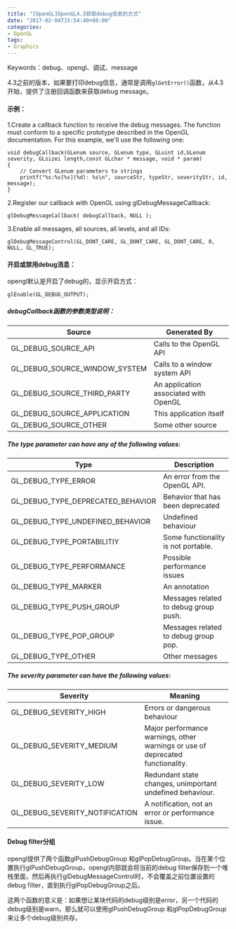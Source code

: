 ```yaml
---
title: "[OpenGL]OpenGL4.3获取debug信息的方式"
date: "2017-02-04T15:54:40+08:00"
categories:
- OpenGL
tags:
- Graphics
---
```


Keywords：debug、opengl、调试、message

4.3之前的版本，如果要打印debug信息，通常是调用`glGetError()`函数，从4.3开始，提供了注册回调函数来获取debug message。

#### 示例：

1.Create a callback function to receive the debug messages. The function must conform to a specific prototype described in the OpenGL documentation. For this example, we'll use the following one:

    void debugCallback(GLenum source, GLenum type, GLuint id,GLenum severity, GLsizei length,const GLchar * message, void * param)
    {
        // Convert GLenum parameters to strings
        printf("%s:%s[%s](%d): %s\n", sourceStr, typeStr, severityStr, id, message);
    }

2.Register our callback with OpenGL using glDebugMessageCallback:

    glDebugMessageCallback( debugCallback, NULL );

 

3.Enable all messages, all sources, all levels, and all IDs:

    glDebugMessageControl(GL_DONT_CARE, GL_DONT_CARE, GL_DONT_CARE, 0, NULL, GL_TRUE);


#### 开启或禁用debug消息：

opengl默认是开启了debug的，显示开启方式：

    glEnable(GL_DEBUG_OUTPUT);


##### debugCallback函数的参数类型说明：

<table>
    <thead>
        <tr>
            <th>Source</th>
            <th>Generated By</th>
        </tr>
    </thead>
    <tbody>
        <tr>
            <td>GL_DEBUG_SOURCE_API</td>
            <td>Calls to the OpenGL API</td>
        </tr>
        <tr>
            <td>GL_DEBUG_SOURCE_WINDOW_SYSTEM</td>
            <td>Calls to a window system API</td>
        </tr>
        <tr>
            <td>GL_DEBUG_SOURCE_THIRD_PARTY</td>
            <td>An application associated with OpenGL</td>
        </tr>
        <tr>
            <td>GL_DEBUG_SOURCE_APPLICATION</td>
            <td>This application itself</td>
        </tr>
        <tr>
            <td>GL_DEBUG_SOURCE_OTHER</td>
            <td>Some other source</td>
        </tr>
    </tbody>
</table>



##### The type parameter can have any of the following values:

<table>
    <thead>
        <tr>
            <th>Type</th>
            <th>Description</th>
        </tr>
    </thead>
    <tbody>
        <tr>
            <td>GL_DEBUG_TYPE_ERROR</td>
            <td>An error from the OpenGL API.</td>
        </tr>
        <tr>
            <td>GL_DEBUG_TYPE_DEPRECATED_BEHAVIOR</td>
            <td>Behavior that has been deprecated</td>
        </tr>
        <tr>
            <td>GL_DEBUG_TYPE_UNDEFINED_BEHAVIOR</td>
            <td>Undefined behaviour</td>
        </tr>
        <tr>
            <td>GL_DEBUG_TYPE_PORTABILITIY</td>
            <td>Some functionality is not portable.</td>
        </tr>
        <tr>
            <td>GL_DEBUG_TYPE_PERFORMANCE</td>
            <td>Possible performance issues</td>
        </tr>
        <tr>
            <td>GL_DEBUG_TYPE_MARKER</td>
            <td>An annotation</td>
        </tr>
        <tr>
            <td>GL_DEBUG_TYPE_PUSH_GROUP</td>
            <td>Messages related to debug group push.</td>
        </tr>
        <tr>
            <td>GL_DEBUG_TYPE_POP_GROUP</td>
            <td>Messages related to debug group pop.</td>
        </tr>
        <tr>
            <td>GL_DEBUG_TYPE_OTHER</td>
            <td>Other messages</td>
        </tr>
    </tbody>
</table>


##### The severity parameter can have the following values:

<table>
    <thead>
        <tr>
            <th>Severity</th>
            <th>Meaning</th>
        </tr>
    </thead>
    <tbody>
        <tr>
            <td>GL_DEBUG_SEVERITY_HIGH</td>
            <td>Errors or dangerous behaviour</td>
        </tr>
        <tr>
            <td>GL_DEBUG_SEVERITY_MEDIUM</td>
            <td>Major performance warnings, other warnings or use of deprecated functionality.</td>
        </tr>
        <tr>
            <td>GL_DEBUG_SEVERITY_LOW</td>
            <td>Redundant state changes, unimportant undefined behaviour.</td>
        </tr>
        <tr>
            <td>GL_DEBUG_SEVERITY_NOTIFICATION</td>
            <td>A notification, not an error or performance issue.</td>
        </tr>
    </tbody>
</table>

 

#### Debug filter分组

opengl提供了两个函数glPushDebugGroup 和glPopDebugGroup。当在某个位置执行glPushDebugGroup，opengl内部就会将当前的debug filter保存到一个堆栈里面，然后再执行glDebugMessageControl时，不会覆盖之前位置设置的debug filter，直到执行glPopDebugGroup之后。

这两个函数的意义是：如果想让某块代码的debug级别是error，另一个代码的debug级别是warn，那么就可以使用glPushDebugGroup 和glPopDebugGroup来让多个debug级别共存。